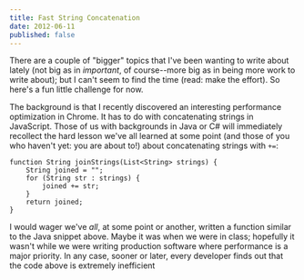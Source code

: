 ```yaml
---
title: Fast String Concatenation
date: 2012-06-11
published: false
---
```


There are a couple of "bigger" topics that I've been wanting to write about lately (not big as in
*important*, of course--more big as in being more work to write about); but I can't seem to find the
time (read: make the effort). So here's a fun little challenge for now.

The background is that I recently discovered an interesting performance optimization in Chrome. It
has to do with concatenating strings in JavaScript. Those of us with backgrounds in Java or C# will
immediately recollect the hard lesson we've all learned at some point (and those of you who haven't
yet: you are about to!) about concatenating strings with `+=`:

    function String joinStrings(List<String> strings) {
        String joined = "";
        for (String str : strings) {
            joined += str;
        }
        return joined;
    }

I would wager we've *all*, at some point or another, written a function similar to the Java snippet
above. Maybe it was when we were in class; hopefully it wasn't while we were writing production
software where performance is a major priority. In any case, sooner or later, every developer finds
out that the code above is extremely inefficient 